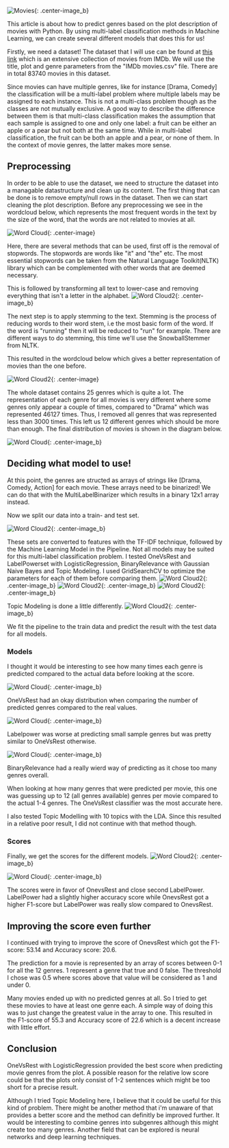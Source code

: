 ![Movies](/images/movies.jpg){: .center-image_b}


This article is about how to predict genres based on the plot description of movies with Python. By using multi-label classification methods in Machine Learning, we can create several different models that does this for us!

Firstly, we need a dataset! The dataset that I will use can be found at [this link](https://www.kaggle.com/stefanoleone992/imdb-extensive-dataset) which is an extensive collection of movies from IMDb. We will use the title, plot and genre parameters from the "IMDb movies.csv" file. There are in total 83740 movies in this dataset.

Since movies can have multiple genres, like for instance [Drama, Comedy] the classification will be a multi-label problem where multiple labels may be assigned to each instance. This is not a multi-class problem though as the classes are not mutually exclusive. A good way to describe the difference between them is that multi-class classification makes the assumption that each sample is assigned to one and only one label: a fruit can be either an apple or a pear but not both at the same time. While in multi-label classification, the fruit can be both an apple and a pear, or none of them. In the context of movie genres, the latter makes more sense.

## Preprocessing

In order to be able to use the dataset, we need to structure the dataset into a managable datastructure and clean up its content. The first thing that can be done is to remove empty/null rows in the dataset. Then we can start cleaning the plot description. Before any preprocessing we see in the wordcloud below, which represents the most frequent words in the text by the size of the word, that the words are not related to movies at all. 

![Word Cloud](/images/wordcloud_without_pre.png){: .center-image}

Here, there are several methods that can be used, first off is the removal of stopwords. The stopwords are words like "it" and "the" etc. The most essential stopwords can be taken from the Natural Language Toolkit(NLTK) library which can be complemented with other words that are deemed necessary. 

This is followed by transforming all text to lower-case and removing everything that isn't a letter in the alphabet.
![Word Cloud2](/images/prepros.png){: .center-image_b}

The next step is to apply stemming to the text. Stemming is the process of reducing words to their word stem, i.e the most basic form of the word. If the word is "running" then it will be reduced to "run" for example. There are different ways to do stemming, this time we'll use the SnowballStemmer from NLTK.

This resulted in the wordcloud below which gives a better representation of movies than the one before. 

![Word Cloud2](/images/wordcloud2.png){: .center-image}


The whole dataset contains 25 genres which is quite a lot. The representation of each genre for all movies is very different where some genres only appear a couple of times, compared to "Drama" which was represented 46127 times. Thus, I removed all genres that was represented less than 3000 times. This left us 12 different genres which should be more than enough. The final distribution of movies is shown in the diagram below.

![Word Cloud](/images/genres_graph.png){: .center-image_b}

## Deciding what model to use!
At this point, the genres are structed as arrays of strings like [Drama, Comedy, Action] for each movie. These arrays need to be binarized! We can do that with the MultiLabelBinarizer which results in a binary 12x1 array instead.

Now we split our data into a train- and test set.

![Word Cloud2](/images/test_train.png){: .center-image_b}


These sets are converted to features with the TF-IDF technique, followed by the Machine Learning Model in the Pipeline. Not all models may be suited for this multi-label classification problem. I tested OneVsRest and LabelPowerset with LogisticRegression, BinaryRelevance with Gaussian Naive Bayes and Topic Modeling. I used GridSearchCV to optimize the parameters for each of them before comparing them.
![Word Cloud2](/images/PipelineOnevsRest.png){: .center-image_b}
![Word Cloud2](/images/PipelineLabelPower.png){: .center-image_b}
![Word Cloud2](/images/PipelineBinRel.png){: .center-image_b}

Topic Modeling is done a little differently.
![Word Cloud2](/images/topic.png){: .center-image_b}

We fit the pipeline to the train data and predict the result with the test data for all models.



### Models
I thought it would be interesting to see how many times each genre is predicted compared to the actual data before looking at the score.

![Word Cloud](/images/logisticreg.png){: .center-image_b}

OneVsRest had an okay distribution when comparing the number of predicted genres compared to the real values.

![Word Cloud](/images/LabelPower.png){: .center-image_b}

Labelpower was worse at predicting small sample genres but was pretty similar to OneVsRest otherwise.

![Word Cloud](/images/BinaryRel.png){: .center-image_b}

BinaryRelevance had a really wierd way of predicting as it chose too many genres overall.

When looking at how many genres that were predicted per movie, this one was guessing up to 12 (all genres available) genres per movie compared to the actual 1-4 genres. The OneVsRest classifier was the most accurate here.

I also tested Topic Modelling with 10 topics with the LDA. Since this resulted in a relative poor result, I did not continue with that method though.

### Scores
Finally, we get the scores for the different models.
![Word Cloud2](/images/scoreprint.png){: .center-image_b}

![Word Cloud](/images/scores3.png){: .center-image_b} 


The scores were in favor of OnevsRest and close second LabelPower. LabelPower had a slightly higher accuracy score while OnevsRest got a higher F1-score but LabelPower was really slow compared to OnevsRest.


## Improving the score even further
I continued with trying to improve the score of OnevsRest which got the F1-score: 53.14 and Accuracy score: 20.6. 

The prediction for a movie is represented by an array of scores between 0-1 for all the 12 genres. 1 represent a genre that true and 0 false. The threshold I chose was 0.5 where scores above that value will be considered as 1 and under 0. 

Many movies ended up with no predicted genres at all. So I tried to get these movies to have at least one genre each. A simple way of doing this was to just change the greatest value in the array to one. This resulted in the F1-score of 55.3 and Accuracy score of 22.6 which is a decent increase with little effort.

## Conclusion

OneVsRest with LogisticRegression provided the best score when predicting movie genres from the plot. A possible reason for the relative low score could be that the plots only consist of 1-2 sentences which might be too short for a precise result.

Although I tried Topic Modeling here, I believe that it could be useful for this kind of problem. There might be another method that i'm unaware of that provides a better score and the method can definitly be improved further. It would be interesting to combine genres into subgenres although this might create too many genres. Another field that can be explored is neural networks and deep learning techniques.
